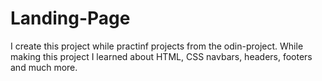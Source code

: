 # Landing-Page
I create this project while practinf projects from the odin-project. While making this project I learned about HTML, CSS navbars, headers, footers and much more. 
